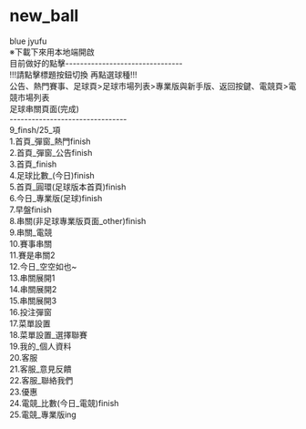 # new_ball
blue jyufu</br>
※下載下來用本地端開啟</br>
目前做好的點擊--------------------------------</br>
!!!請點擊標題按鈕切換 再點選球種!!!</br>
公告、熱門賽事、足球頁>足球市場列表>專業版與新手版、返回按鍵、電競頁>電競市場列表</br>
足球串關頁面(完成)</br>
--------------------------------</br>
9_finsh/25_項</br>
1.首頁_彈窗_熱門finish</br>
2.首頁_彈窗_公告finish</br>
3.首頁_finish</br>
4.足球比數_(今日)finish</br>
5.首頁_圓環(足球版本首頁)finish</br>
6.今日_專業版(足球)finish</br>
7.早盤finish</br>
8.串關(非足球專業版頁面_other)finish</br>
9.串關_電競</br>
10.賽事串關</br>
11.賽是串關2</br>
12.今日_空空如也~</br>
13.串關展開1</br>
14.串關展開2</br>
15.串關展開3</br>
16.投注彈窗</br>
17.菜單設置</br>
18.菜單設置_選擇聯賽</br>
19.我的_個人資料</br>
20.客服</br>
21.客服_意見反饋</br>
22.客服_聯絡我們</br>
23.優惠</br>
24.電競_比數(今日_電競)finish</br>
25.電競_專業版ing</br>
